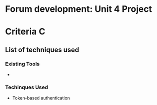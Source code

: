 # Forum development: Unit 4 Project
# Criteria C
## List of techniques used
### Existing Tools
- 

### Techinques Used
- Token-based authentication
